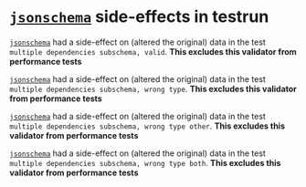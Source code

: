 # [`jsonschema`](https://github.com/tdegrunt/jsonschema) side-effects in testrun

[`jsonschema`](https:&#x2F;&#x2F;github.com&#x2F;tdegrunt&#x2F;jsonschema) had a side-effect on (altered the original) data in the test `multiple dependencies subschema, valid`. **This excludes this validator from performance tests**

[`jsonschema`](https:&#x2F;&#x2F;github.com&#x2F;tdegrunt&#x2F;jsonschema) had a side-effect on (altered the original) data in the test `multiple dependencies subschema, wrong type`. **This excludes this validator from performance tests**

[`jsonschema`](https:&#x2F;&#x2F;github.com&#x2F;tdegrunt&#x2F;jsonschema) had a side-effect on (altered the original) data in the test `multiple dependencies subschema, wrong type other`. **This excludes this validator from performance tests**

[`jsonschema`](https:&#x2F;&#x2F;github.com&#x2F;tdegrunt&#x2F;jsonschema) had a side-effect on (altered the original) data in the test `multiple dependencies subschema, wrong type both`. **This excludes this validator from performance tests**
